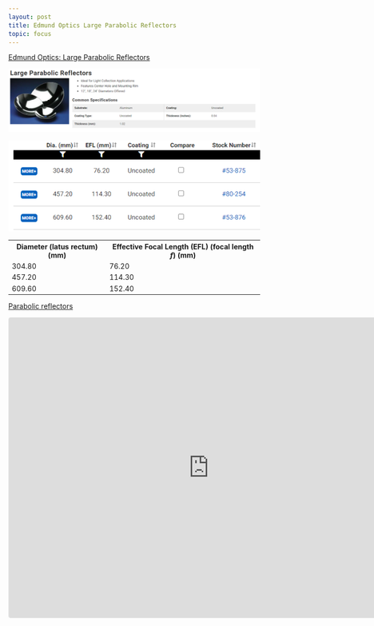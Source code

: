 ```yaml
---
layout: post
title: Edmund Optics Large Parabolic Reflectors
topic: focus
---
```


[Edmund Optics: Large Parabolic Reflectors](https://www.edmundoptics.com/f/large-parabolic-reflectors/11483/)

![Edmund Optics: Large Parabolic Reflectors, Family ID \#1364](/images/Edmund-Optics/LargeParabolicReflectors.png)

![Edmund Optics: Large Parabolic Reflectors, Family ID \#1364](/images/Edmund-Optics/StockNumber.png)

<table>
<tr>
    <th>Diameter (latus rectum) (mm)</th>
    <th>Effective Focal Length (EFL) (focal length <em>f</em>) (mm)</th>
</tr>
<tr>
    <td>304.80</td>
    <td>76.20</td>
</tr>
<tr>
    <td>457.20</td>
    <td>114.30</td>
</tr>
<tr>
    <td>609.60</td>
    <td>152.40</td>
</tr>
</table>

[Parabolic reflectors](https://www.geogebra.org/calculator/n9xkdheb)

<iframe src="https://www.geogebra.org/calculator/n9xkdheb?embed" width="800" height="600" allowfullscreen style="border: 1px solid #e4e4e4;border-radius: 4px;" frameborder="0"></iframe>